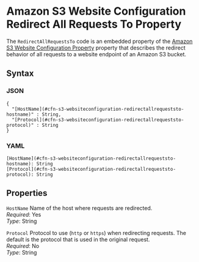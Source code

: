 # Amazon S3 Website Configuration Redirect All Requests To Property<a name="aws-properties-s3-websiteconfiguration-redirectallrequeststo"></a>

The `RedirectAllRequestsTo` code is an embedded property of the [Amazon S3 Website Configuration Property](aws-properties-s3-websiteconfiguration.md) property that describes the redirect behavior of all requests to a website endpoint of an Amazon S3 bucket\.

## Syntax<a name="w4ab1c21c14e1917b5"></a>

### JSON<a name="aws-properties-s3-websiteconfiguration-redirectallrequeststo-syntax.json"></a>

```
{
  "[HostName](#cfn-s3-websiteconfiguration-redirectallrequeststo-hostname)" : String,
  "[Protocol](#cfn-s3-websiteconfiguration-redirectallrequeststo-protocol)" : String
}
```

### YAML<a name="aws-properties-s3-websiteconfiguration-redirectallrequeststo-syntax.yaml"></a>

```
[HostName](#cfn-s3-websiteconfiguration-redirectallrequeststo-hostname): String
[Protocol](#cfn-s3-websiteconfiguration-redirectallrequeststo-protocol): String
```

## Properties<a name="w4ab1c21c14e1917b7"></a>

`HostName`  <a name="cfn-s3-websiteconfiguration-redirectallrequeststo-hostname"></a>
Name of the host where requests are redirected\.  
*Required*: Yes  
*Type*: String

`Protocol`  <a name="cfn-s3-websiteconfiguration-redirectallrequeststo-protocol"></a>
Protocol to use \(`http` or `https`\) when redirecting requests\. The default is the protocol that is used in the original request\.  
*Required*: No  
*Type*: String